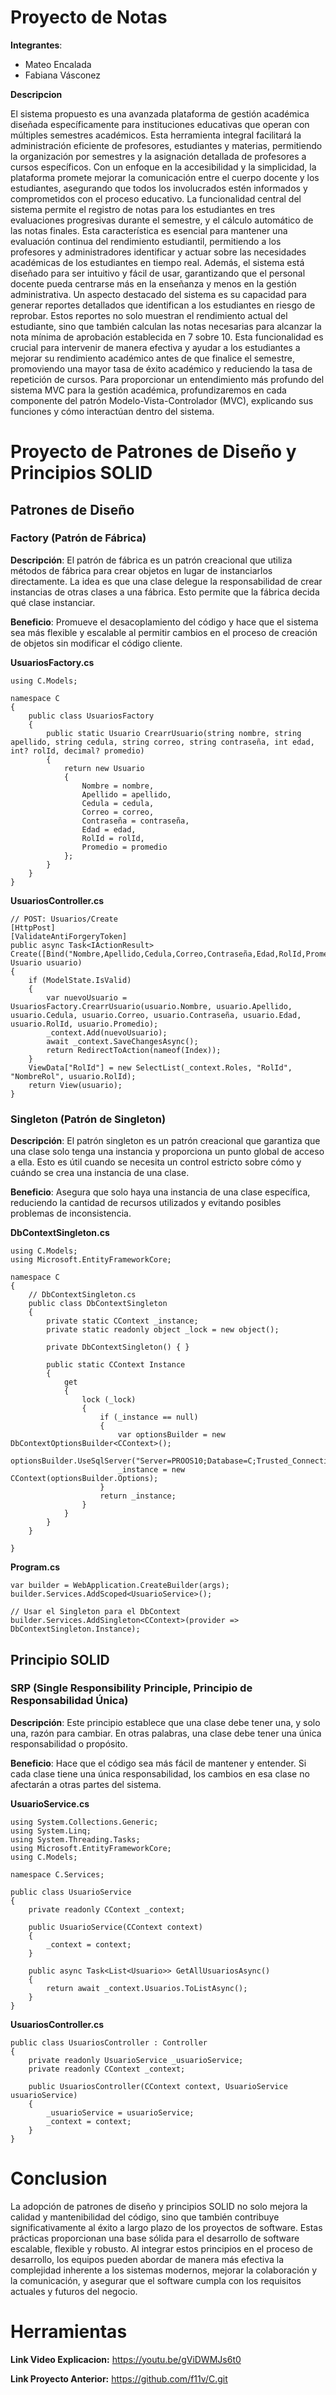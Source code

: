 # Proyecto de Notas
**Integrantes**:
- Mateo Encalada
- Fabiana Vásconez


**Descripcion**

El sistema propuesto es una avanzada plataforma de gestión académica diseñada específicamente para instituciones educativas que operan con múltiples semestres académicos. Esta herramienta integral facilitará la administración eficiente de profesores, estudiantes y materias, permitiendo la organización por semestres y la asignación detallada de profesores a cursos específicos. Con un enfoque en la accesibilidad y la simplicidad, la plataforma promete mejorar la comunicación entre el cuerpo docente y los estudiantes, asegurando que todos los involucrados estén informados y comprometidos con el proceso educativo.
La funcionalidad central del sistema permite el registro de notas para los estudiantes en tres evaluaciones progresivas durante el semestre, y el cálculo automático de las notas finales. Esta característica es esencial para mantener una evaluación continua del rendimiento estudiantil, permitiendo a los profesores y administradores identificar y actuar sobre las necesidades académicas de los estudiantes en tiempo real. Además, el sistema está diseñado para ser intuitivo y fácil de usar, garantizando que el personal docente pueda centrarse más en la enseñanza y menos en la gestión administrativa.
Un aspecto destacado del sistema es su capacidad para generar reportes detallados que identifican a los estudiantes en riesgo de reprobar. Estos reportes no solo muestran el rendimiento actual del estudiante, sino que también calculan las notas necesarias para alcanzar la nota mínima de aprobación establecida en 7 sobre 10. Esta funcionalidad es crucial para intervenir de manera efectiva y ayudar a los estudiantes a mejorar su rendimiento académico antes de que finalice el semestre, promoviendo una mayor tasa de éxito académico y reduciendo la tasa de repetición de cursos.
Para proporcionar un entendimiento más profundo del sistema MVC para la gestión académica, profundizaremos en cada componente del patrón Modelo-Vista-Controlador (MVC), explicando sus funciones y cómo interactúan dentro del sistema.


# Proyecto de Patrones de Diseño y Principios SOLID

## Patrones de Diseño

### Factory (Patrón de Fábrica)
**Descripción**: El patrón de fábrica es un patrón creacional que utiliza métodos de fábrica para crear objetos en lugar de instanciarlos directamente. La idea es que una clase delegue la responsabilidad de crear instancias de otras clases a una fábrica. Esto permite que la fábrica decida qué clase instanciar.

**Beneficio**: Promueve el desacoplamiento del código y hace que el sistema sea más flexible y escalable al permitir cambios en el proceso de creación de objetos sin modificar el código cliente.

**UsuariosFactory.cs**
```
using C.Models;

namespace C
{
    public class UsuariosFactory
    {
        public static Usuario CrearrUsuario(string nombre, string apellido, string cedula, string correo, string contraseña, int edad, int? rolId, decimal? promedio)
        {
            return new Usuario
            {
                Nombre = nombre,
                Apellido = apellido,
                Cedula = cedula,
                Correo = correo,
                Contraseña = contraseña,
                Edad = edad,
                RolId = rolId,
                Promedio = promedio
            };
        }
    }
}
```

**UsuariosController.cs**
```
// POST: Usuarios/Create
[HttpPost]
[ValidateAntiForgeryToken]
public async Task<IActionResult> Create([Bind("Nombre,Apellido,Cedula,Correo,Contraseña,Edad,RolId,Promedio")] Usuario usuario)
{
    if (ModelState.IsValid)
    {
        var nuevoUsuario = UsuariosFactory.CrearrUsuario(usuario.Nombre, usuario.Apellido, usuario.Cedula, usuario.Correo, usuario.Contraseña, usuario.Edad, usuario.RolId, usuario.Promedio);
        _context.Add(nuevoUsuario);
        await _context.SaveChangesAsync();
        return RedirectToAction(nameof(Index));
    }
    ViewData["RolId"] = new SelectList(_context.Roles, "RolId", "NombreRol", usuario.RolId);
    return View(usuario);
}
```

### Singleton (Patrón de Singleton)
**Descripción**: El patrón singleton es un patrón creacional que garantiza que una clase solo tenga una instancia y proporciona un punto global de acceso a ella. Esto es útil cuando se necesita un control estricto sobre cómo y cuándo se crea una instancia de una clase.

**Beneficio**: Asegura que solo haya una instancia de una clase específica, reduciendo la cantidad de recursos utilizados y evitando posibles problemas de inconsistencia.

**DbContextSingleton.cs**
```
using C.Models;
using Microsoft.EntityFrameworkCore;

namespace C
{
    // DbContextSingleton.cs
    public class DbContextSingleton
    {
        private static CContext _instance;
        private static readonly object _lock = new object();

        private DbContextSingleton() { }

        public static CContext Instance
        {
            get
            {
                lock (_lock)
                {
                    if (_instance == null)
                    {
                        var optionsBuilder = new DbContextOptionsBuilder<CContext>();
                        optionsBuilder.UseSqlServer("Server=PROOS10;Database=C;Trusted_Connection=True;TrustServerCertificate=True;");
                        _instance = new CContext(optionsBuilder.Options);
                    }
                    return _instance;
                }
            }
        }
    }

}

```

**Program.cs**
```
var builder = WebApplication.CreateBuilder(args);
builder.Services.AddScoped<UsuarioService>();

// Usar el Singleton para el DbContext
builder.Services.AddSingleton<CContext>(provider => DbContextSingleton.Instance);

```
## Principio SOLID

### SRP (Single Responsibility Principle, Principio de Responsabilidad Única)
**Descripción**: Este principio establece que una clase debe tener una, y solo una, razón para cambiar. En otras palabras, una clase debe tener una única responsabilidad o propósito.

**Beneficio**: Hace que el código sea más fácil de mantener y entender. Si cada clase tiene una única responsabilidad, los cambios en esa clase no afectarán a otras partes del sistema.

**UsuarioService.cs**
```
using System.Collections.Generic;
using System.Linq;
using System.Threading.Tasks;
using Microsoft.EntityFrameworkCore;
using C.Models;

namespace C.Services;

public class UsuarioService
{
    private readonly CContext _context;

    public UsuarioService(CContext context)
    {
        _context = context;
    }

    public async Task<List<Usuario>> GetAllUsuariosAsync()
    {
        return await _context.Usuarios.ToListAsync();
    }
}
```

**UsuariosController.cs**
```
public class UsuariosController : Controller
{
    private readonly UsuarioService _usuarioService;
    private readonly CContext _context;

    public UsuariosController(CContext context, UsuarioService usuarioService)
    {
        _usuarioService = usuarioService;
        _context = context;
    }
}
```
# Conclusion
La adopción de patrones de diseño y principios SOLID no solo mejora la calidad y mantenibilidad del código, sino que también contribuye significativamente al éxito a largo plazo de los proyectos de software. Estas prácticas proporcionan una base sólida para el desarrollo de software escalable, flexible y robusto. Al integrar estos principios en el proceso de desarrollo, los equipos pueden abordar de manera más efectiva la complejidad inherente a los sistemas modernos, mejorar la colaboración y la comunicación, y asegurar que el software cumpla con los requisitos actuales y futuros del negocio.

# Herramientas
**Link Video Explicacion:** https://youtu.be/gViDWMJs6t0

**Link Proyecto Anterior:** https://github.com/f11v/C.git

